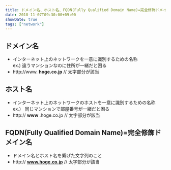 ```yaml
---
title: ドメイン名、ホスト名、FQDN(Fully Qualified Domain Name)=完全修飾ドメイン名の違い
date: 2018-11-07T09:30:00+09:00
showDate: true
tags: ["network"]
---
```


## ドメイン名
- インターネット上のネットワークを一意に識別するための名称  
  ex.) 違うマンションなのに住所が一緒だと困る
- http://www. **hoge.co.jp**  // 太字部分が該当

## ホスト名
- インターネット上のネットワークのホストを一意に識別するための名称  
  ex.） 同じマンションで部屋番号が一緒だと困る
- http:// **www** .hoge.co.jp // 太字部分が該当

## FQDN(Fully Qualified Domain Name)=完全修飾ドメイン名
- ドメイン名とホスト名を繋げた文字列のこと
- http:// **www.hoge.co.jp** // 太字部分が該当
